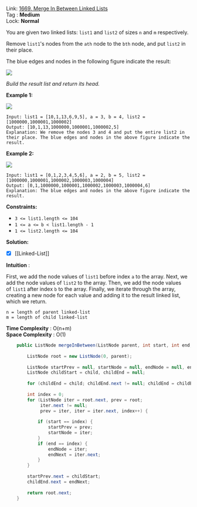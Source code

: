Link: [1669. Merge In Between Linked Lists](https://leetcode.com/problems/merge-in-between-linked-lists/) <br>
Tag : **Medium**<br>
Lock: **Normal**

You are given two linked lists: `list1` and `list2` of sizes `n` and `m` respectively.

Remove `list1`'s nodes from the `ath` node to the `bth` node, and put `list2` in their place.

The blue edges and nodes in the following figure indicate the result:

![](https://assets.leetcode.com/uploads/2020/11/05/fig1.png)

_Build the result list and return its head._

**Example 1:**

![](https://assets.leetcode.com/uploads/2024/03/01/ll.png)

```
Input: list1 = [10,1,13,6,9,5], a = 3, b = 4, list2 = [1000000,1000001,1000002]
Output: [10,1,13,1000000,1000001,1000002,5]
Explanation: We remove the nodes 3 and 4 and put the entire list2 in their place. The blue edges and nodes in the above figure indicate the result.
```

**Example 2:**

![](https://assets.leetcode.com/uploads/2020/11/05/merge_linked_list_ex2.png)

```
Input: list1 = [0,1,2,3,4,5,6], a = 2, b = 5, list2 = [1000000,1000001,1000002,1000003,1000004]
Output: [0,1,1000000,1000001,1000002,1000003,1000004,6]
Explanation: The blue edges and nodes in the above figure indicate the result.
```

**Constraints:**

- `3 <= list1.length <= 104`
- `1 <= a <= b < list1.length - 1`
- `1 <= list2.length <= 104`

**Solution:**

- [x]  [[Linked-List]]

**Intuition** :

First, we add the node values of `list1` before index `a` to the array.
Next, we add the node values of `list2` to the array.
Then, we add the node values of `list1` after index `b` to the array.
Finally, we iterate through the array, creating a new node for each value and adding it to the result linked list, which we return.

```
n = length of parent linked-list
m = length of child linked-list
```
**Time Complexity** : O(n+m)<br>
**Space Complexity** : O(1)

```java
    public ListNode mergeInBetween(ListNode parent, int start, int end, ListNode child) {
        
        ListNode root = new ListNode(0, parent);
        
        ListNode startPrev = null, startNode = null, endNode = null, endNext = null;
        ListNode childStart = child, childEnd = null;
        
        for (childEnd = child; childEnd.next != null; childEnd = childEnd.next);
        
        int index = 0;
        for (ListNode iter = root.next, prev = root;
             iter.next != null; 
             prev = iter, iter = iter.next, index++) {
            
            if (start == index) {
                startPrev = prev;
                startNode = iter;
            }
            if (end == index) {
                endNode = iter;
                endNext = iter.next;
            }
        }
        
        startPrev.next = childStart;
        childEnd.next = endNext;
        
        return root.next;
    }
```
